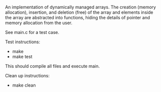 An implementation of dynamically managed arrays. 
The creation (memory allocation), insertion, and deletion (free) of the array
and elements inside the array are abstracted into functions, hiding the details
of pointer and memory allocation from the user.

See main.c for a test case.

Test instructions:
- make
- make test

This should compile all files and execute main.

Clean up instructions:
- make clean
